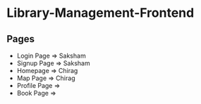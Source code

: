 # Library-Management-Frontend

## Pages
- Login Page => Saksham
- Signup Page => Saksham
- Homepage => Chirag
- Map Page => Chirag
- Profile Page =>
- Book Page =>
